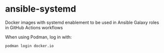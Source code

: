 # ansible-systemd

Docker images with systemd enablement to be used in Ansible Galaxy roles in GitHub Actions workflows

When using Podman, log in with:

```
podman login docker.io
```

